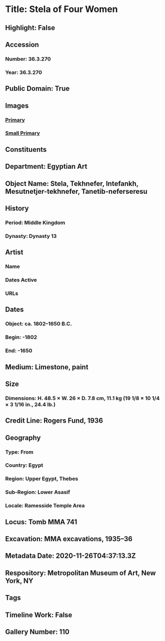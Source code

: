 # Title: Stela of Four Women
## Highlight: False
## Accession
### Number: 36.3.270
### Year: 36.3.270
## Public Domain: True
## Images
### [Primary](https://images.metmuseum.org/CRDImages/eg/original/LC-36_3_270_EGDP029178.jpg)
### [Small Primary](https://images.metmuseum.org/CRDImages/eg/web-large/LC-36_3_270_EGDP029178.jpg)
## Constituents
## Department: Egyptian Art
## Object Name: Stela, Tekhnefer, Intefankh, Mesutnetjer-tekhnefer, Tanetib-neferseresu
## History
### Period: Middle Kingdom
### Dynasty: Dynasty 13
## Artist
### Name
### Dates Active
### URLs
## Dates
### Object: ca. 1802–1650 B.C.
### Begin: -1802
### End: -1650
## Medium: Limestone, paint
## Size
### Dimensions: H. 48.5 × W. 26 × D. 7.8 cm, 11.1 kg (19 1/8 × 10 1/4 × 3 1/16 in., 24.4 lb.)
## Credit Line: Rogers Fund, 1936
## Geography
### Type: From
### Country: Egypt
### Region: Upper Egypt, Thebes
### Sub-Region: Lower Asasif
### Locale: Ramesside Temple Area
## Locus: Tomb MMA 741
## Excavation: MMA excavations, 1935–36
## Metadata Date: 2020-11-26T04:37:13.3Z
## Respository: Metropolitan Museum of Art, New York, NY
## Tags
## Timeline Work: False
## Gallery Number: 110